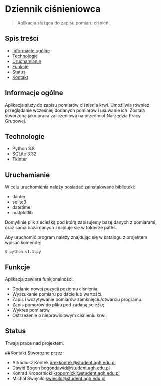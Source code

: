 # Dziennik ciśnieniowca
>Aplikacja służąca do zapisu pomiaru ciśnień.

## Spis treści
* [Informacje ogólne](#informacje-ogólne)
* [Technologie](#technologie)
* [Uruchamianie](#uruchamianie)
* [Funkcje](#funkcje)
* [Status](#status)
* [Kontakt](#Kontakt)

## Informacje ogólne
Aplikacja służy do zapisu pomiarów ciśnienia krwi. Umożliwia również przeglądanie wcześniej dodanych pomiarów i usuwanie ich. Została stworzona jako praca zaliczeniowa na przedmiot Narzędzia Pracy Grupowej.

## Technologie
* Python 3.8
* SQLite 3.32
* Tkinter

## Uruchamianie
W celu uruchomienia należy posiadać zainstalowane biblioteki:
* tkinter
* sqlite3
* datetime
* matplotlib

Domyślnie plik z ścieżką pod którą zapisujemy bazę danych z pomiarami, oraz sama baza danych znajduje się w folderze paths.

Aby uruchomić program należy znajdując się w katalogu z projektem wpisać komendę:

```
$ python v1.1.py
```

## Funkcje
Aplikacja zawiera funkjonalności:
* Dodanie nowej pozycji poziomu ciśnienia.
* Wyszukanie pomiaru po dacie lub wartości.
* Zapis i wczytywanie pomiarów zamknięciu/otwarciu programu.
* Zapis pomorów do pliku pod zadaną ścieżkę.
* Wykres pomiarów.
* Ostrzeżenie o nieprawidłowym ciśnieniu krwi.

## Status
Trwają prace nad projektem.

##Kontakt
Stworozne przez:
* Arkadiusz Kontek	arekkontek@student.agh.edu.pl
* Dawid Bogon		bogondawid@student.agh.edu.pl
* Konrad Kropornicki	kropornicki@student.agh.edu.pl
* Michał Święciło	swiecilo@student.agh.edu.pl